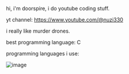 hi, i'm doorspire, i do youtube coding stuff.

yt channel: https://www.youtube.com/@nuzi330

i really like murder drones.

best programming language: C

programming languages i use:

![image]()


<!---
DoorSpire/DoorSpire is a ✨ special ✨ repository because its `README.md` (this file) appears on your GitHub profile.
You can click the Preview link to take a look at your changes.
--->
